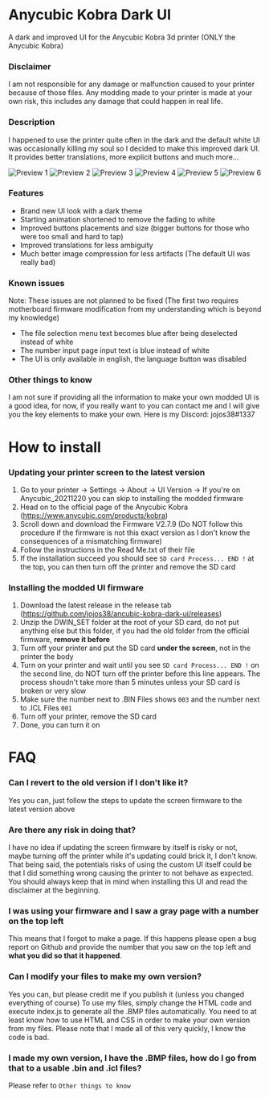 # Anycubic Kobra Dark UI
A dark and improved UI for the Anycubic Kobra 3d printer (ONLY the Anycubic Kobra)

### Disclaimer
I am not responsible for any damage or malfunction caused to your printer because of those files. Any modding made to your printer is made at your own risk, this includes any damage that could happen in real life.

### Description
I happened to use the printer quite often in the dark and the default white UI was occasionally killing my soul so I decided to make this improved dark UI. It provides better translations, more explicit buttons and much more...

![Preview 1](https://i.ibb.co/pRTJzXQ/121.png)
![Preview 2](https://i.ibb.co/fMq9QhM/122.png)
![Preview 3](https://i.ibb.co/zfGxMkp/128.png)
![Preview 4](https://i.ibb.co/XWwMxmf/135.png)
![Preview 5](https://i.ibb.co/txrfPN1/137.png)
![Preview 6](https://i.ibb.co/jvkBcLq/153.png)

### Features
- Brand new UI look with a dark theme
- Starting animation shortened to remove the fading to white
- Improved buttons placements and size (bigger buttons for those who were too small and hard to tap)
- Improved translations for less ambiguity
- Much better image compression for less artifacts (The default UI was really bad)

### Known issues
Note: These issues are not planned to be fixed (The first two requires motherboard firmware modification from my understanding which is beyond my knowledge)
- The file selection menu text becomes blue after being deselected instead of white
- The number input page input text is blue instead of white
- The UI is only available in english, the language button was disabled

### Other things to know
I am not sure if providing all the information to make your own modded UI is a good idea, for now, if you really want to you can contact me and I will give you the key elements to make your own.
Here is my Discord: jojos38#1337

# How to install
### Updating your printer screen to the latest version
1. Go to your printer -> Settings -> About -> UI Version -> If you're on Anycubic_20211220 you can skip to installing the modded firmware
2. Head on to the official page of the Anycubic Kobra (https://www.anycubic.com/products/kobra)
3. Scroll down and download the Firmware V2.7.9 (Do NOT follow this procedure if the firmware is not this exact version as I don't know the consequences of a mismatching firmware)
4. Follow the instructions in the Read Me.txt of their file
5. If the installation succeed you should see `SD card Process... END !` at the top, you can then turn off the printer and remove the SD card

 ### Installing the modded UI firmware
 1. Download the latest release in the release tab (https://github.com/jojos38/ancubic-kobra-dark-ui/releases)
 2. Unzip the DWIN_SET folder at the root of your SD card, do not put anything else but this folder, if you had the old folder from the official firmware, **remove it before**
 3. Turn off your printer and put the SD card **under the screen**, not in the printer the body
 4. Turn on your printer and wait until you see `SD card Process... END !` on the second line, do NOT turn off the printer before this line appears. The process shoudn't take more than 5 minutes unless your SD card is broken or very slow
 5. Make sure the number next to .BIN Files shows `003` and the number next to .ICL Files `001`
 6. Turn off your printer, remove the SD card
 7. Done, you can turn it on
 
 # FAQ
 ### Can I revert to the old version if I don't like it?
 Yes you can, just follow the steps to update the screen firmware to the latest version above
 
 ### Are there any risk in doing that?
 I have no idea if updating the screen firmware by itself is risky or not, maybe turning off the printer while it's updating could brick it, I don't know.
 That being said, the potentials risks of using the custom UI itself could be that I did something wrong causing the printer to not behave as expected. You should always keep that in mind when installing this UI and read the disclaimer at the beginning.
 
 ### I was using your firmware and I saw a gray page with a number on the top left
 This means that I forgot to make a page. If this happens please open a bug report on Github and provide the number that you saw on the top left and **what you did so that it happened**.
 
 ### Can I modify your files to make my own version?
 Yes you can, but please credit me if you publish it (unless you changed everything of course)
 To use my files, simply change the HTML code and execute index.js to generate all the .BMP files automatically.
 You need to at least know how to use HTML and CSS in order to make your own version from my files.
 Please note that I made all of this very quickly, I know the code is bad.
 
 ### I made my own version, I have the .BMP files, how do I go from that to a usable .bin and .icl files?
 Please refer to `Other things to know`
